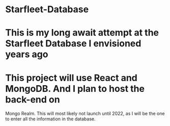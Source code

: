 # Starfleet-Database

# This is my long await attempt at the Starfleet Database I envisioned years ago

# This project will use React and MongoDB. And I plan to host the back-end on 
Mongo Realm. This will most likely not launch until 2022, as I will be the
one to enter all the information in the database.
